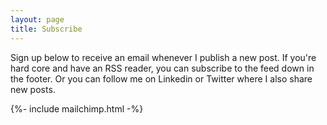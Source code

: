 ```yaml
---
layout: page
title: Subscribe
---
```


Sign up below to receive an email whenever I publish a new post.
If you're hard core and have an RSS reader, you can subscribe to the feed down in the footer.
Or you can follow me on Linkedin or Twitter where I also share new posts.

{%- include mailchimp.html -%}